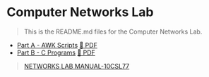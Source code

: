 # Computer Networks Lab

> This is the README.md files for the Computer Networks Lab.

- [Part A - AWK Scripts](./parta.md) [📑 PDF](./parta.pdf)
- [Part B - C Programs](./partb.md) [📑 PDF](./partb.pdf)

> [NETWORKS LAB MANUAL-10CSL77](https://www.gopalancolleges.com/gcem/course-material/computer-science/lab-manual/sem-Vll/networks-laboratory.pdf)
